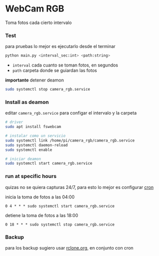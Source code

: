 # WebCam RGB

Toma fotos cada cierto intervalo

### Test

para pruebas lo mejor es ejecutarlo desde el terminar

```bash
python main.py <interval_sec:int> <path:string>
```

- `interval` cada cuanto se toman fotos, en segundos
- `path` carpeta donde se guiardan las fotos


**importante** detener deamon

```bash
sudo systemctl stop camera_rgb.service
```


### Install as deamon

editar `camera_rgb.service` para configar el intervalo y la carpeta

```bash
# driver
sudo apt install fswebcam

# instalar como un servicio
sudo systemctl link /home/pi/camera_rgb/camera_rgb.service
sudo systemctl daemon-reload
sudo systemctl enable

# iniciar deamon
sudo systemctl start camera_rgb.service
```


### run at specific hours

quizas no se quiera capturas 24/7, para esto lo mejor es configurar [cron](https://blog.desdelinux.net/cron-crontab-explicados/?utm_source=destacado-inside)


inicia la toma de fotos a las 04:00
```
0 4 * * * sudo systemctl start camera_rgb.service
```

detiene la toma de fotos a las 18:00
```
0 18 * * * sudo systemctl stop camera_rgb.service
```

### Backup

para los backup sugiero usar [rclone.org](https://rclone.org), en conjunto con cron

